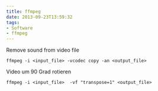 ```yaml
---
title: ffmpeg
date: 2013-09-23T13:59:32
tags:
- Software
- ffmpeg
---
```


Remove sound from video file

    ffmpeg -i <input_file> -vcodec copy -an <output_file>

Video um 90 Grad rotieren

    ffmpeg -i <input_file>  -vf "transpose=1" <output_file>

